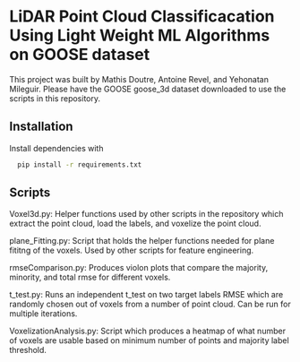 
# LiDAR Point Cloud Classificacation Using Light Weight ML Algorithms on GOOSE dataset

This project was built by Mathis Doutre, Antoine Revel, and
Yehonatan Mileguir. Please have the GOOSE goose_3d dataset downloaded to use the scripts in this repository. 







## Installation

Install dependencies with 

```bash
  pip install -r requirements.txt
```
    
## Scripts

Voxel3d.py: Helper functions used by other scripts in the repository which extract the point cloud, load the labels, and voxelize the point cloud.

plane_Fitting.py: Script that holds the helper functions needed for plane fititng of the voxels. Used by other scripts for feature engineering. 

rmseComparison.py: Produces violon plots that compare the majority, minority, and total rmse for different voxels. 

t_test.py: Runs an independent t_test on two target labels RMSE which are randomly chosen out of voxels from a number of point cloud. Can be run for multiple iterations. 

VoxelizationAnalysis.py: Script which produces a heatmap of what number of voxels are usable based on minimum number of points and majority label threshold.
